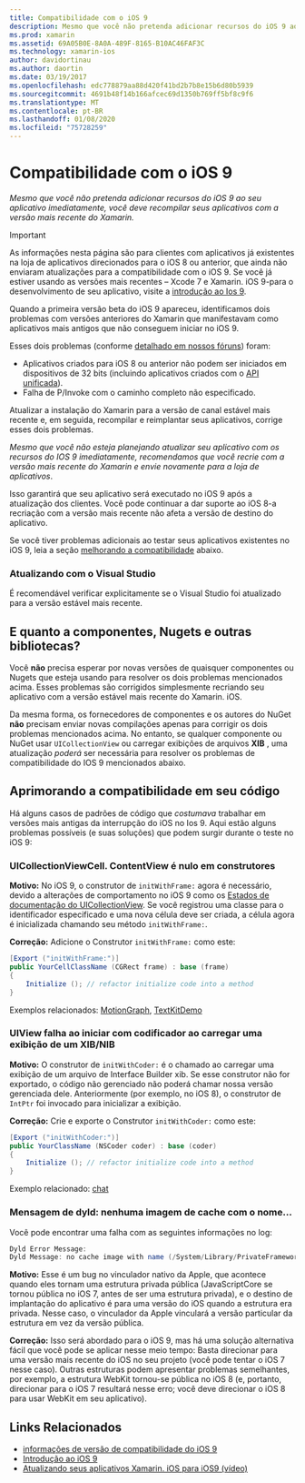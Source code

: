 ```yaml
---
title: Compatibilidade com o iOS 9
description: Mesmo que você não pretenda adicionar recursos do iOS 9 ao seu aplicativo imediatamente, você deve recompilar seus aplicativos com a versão mais recente do Xamarin.
ms.prod: xamarin
ms.assetid: 69A05B0E-8A0A-489F-8165-B10AC46FAF3C
ms.technology: xamarin-ios
author: davidortinau
ms.author: daortin
ms.date: 03/19/2017
ms.openlocfilehash: edc778879aa88d420f41bd2b7b8e15b6d80b5939
ms.sourcegitcommit: 4691b48f14b166afcec69d1350b769ff5bf8c9f6
ms.translationtype: MT
ms.contentlocale: pt-BR
ms.lasthandoff: 01/08/2020
ms.locfileid: "75728259"
---
```

# <a name="ios-9-compatibility"></a>Compatibilidade com o iOS 9

_Mesmo que você não pretenda adicionar recursos do iOS 9 ao seu aplicativo imediatamente, você deve recompilar seus aplicativos com a versão mais recente do Xamarin._

> [!IMPORTANT]
> As informações nesta página são para clientes com aplicativos já existentes na loja de aplicativos direcionados para o iOS 8 ou anterior, que ainda não enviaram atualizações para a compatibilidade com o iOS 9. Se você já estiver usando as versões mais recentes – Xcode 7 e Xamarin. iOS 9-para o desenvolvimento de seu aplicativo, visite a [introdução ao Ios 9](~/ios/platform/introduction-to-ios9/index.md).

Quando a primeira versão beta do iOS 9 apareceu, identificamos dois problemas com versões anteriores do Xamarin que manifestavam como aplicativos mais antigos que não conseguem iniciar no iOS 9.

Esses dois problemas (conforme [detalhado em nossos fóruns](https://forums.xamarin.com/discussion/comment/131529/#Comment_131529)) foram:

- Aplicativos criados para iOS 8 ou anterior não podem ser iniciados em dispositivos de 32 bits (incluindo aplicativos criados com o [API unificada](~/cross-platform/macios/unified/index.md)).
- Falha de P/Invoke com o caminho completo não especificado.

Atualizar a instalação do Xamarin para a versão de canal estável mais recente e, em seguida, recompilar e reimplantar seus aplicativos, corrige esses dois problemas.

_Mesmo que você não esteja planejando atualizar seu aplicativo com os recursos do IOS 9 imediatamente, recomendamos que você recrie com a versão mais recente do Xamarin e envie novamente para a loja de aplicativos_.

Isso garantirá que seu aplicativo será executado no iOS 9 após a atualização dos clientes.
Você pode continuar a dar suporte ao iOS 8-a recriação com a versão mais recente não afeta a versão de destino do aplicativo.

Se você tiver problemas adicionais ao testar seus aplicativos existentes no iOS 9, leia a seção [melhorando a compatibilidade](#compat) abaixo.

### <a name="updating-with-visual-studio"></a>Atualizando com o Visual Studio

É recomendável verificar explicitamente se o Visual Studio foi atualizado para a versão estável mais recente.

## <a name="what-about-components-nugets-and-other-libraries"></a>E quanto a componentes, Nugets e outras bibliotecas?

Você **não** precisa esperar por novas versões de quaisquer componentes ou Nugets que esteja usando para resolver os dois problemas mencionados acima.
Esses problemas são corrigidos simplesmente recriando seu aplicativo com a versão estável mais recente do Xamarin. iOS.

Da mesma forma, os fornecedores de componentes e os autores do NuGet **não** precisam enviar novas compilações apenas para corrigir os dois problemas mencionados acima. No entanto, se qualquer componente ou NuGet usar `UICollectionView` ou carregar exibições de arquivos **XIB** , uma atualização *poderá* ser necessária para resolver os problemas de compatibilidade do IOS 9 mencionados abaixo.

<a name="compat" />

## <a name="improving-compatibility-in-your-code"></a>Aprimorando a compatibilidade em seu código

Há alguns casos de padrões de código que *costumava* trabalhar em versões mais antigas da interrupção do iOS no Ios 9. Aqui estão alguns problemas possíveis (e suas soluções) que podem surgir durante o teste no iOS 9:

### <a name="uicollectionviewcellcontentview-is-null-in-constructors"></a>UICollectionViewCell. ContentView é nulo em construtores

**Motivo:** No iOS 9, o construtor de `initWithFrame:` agora é necessário, devido a alterações de comportamento no iOS 9 como os [Estados de documentação do UICollectionView](https://developer.apple.com/library/ios/documentation/UIKit/Reference/UICollectionView_class/#//apple_ref/occ/instm/UICollectionView/dequeueReusableCellWithReuseIdentifier:forIndexPath). Se você registrou uma classe para o identificador especificado e uma nova célula deve ser criada, a célula agora é inicializada chamando seu método `initWithFrame:`.

**Correção:** Adicione o Construtor `initWithFrame:` como este:

```csharp
[Export ("initWithFrame:")]
public YourCellClassName (CGRect frame) : base (frame)
{
    Initialize (); // refactor initialize code into a method
}
```

Exemplos relacionados: [MotionGraph](https://github.com/xamarin/monotouch-samples/commit/3c1b7a4170c001e7290db9babb2b7a6dddeb8bcb), [TextKitDemo](https://github.com/xamarin/monotouch-samples/commit/23ea01b37326963b5ebf68bbcc1edd51c66a28d6)

### <a name="uiview-fails-to-init-with-coder-when-loading-a-view-from-a-xibnib"></a>UIView falha ao iniciar com codificador ao carregar uma exibição de um XIB/NIB

**Motivo:** O construtor de `initWithCoder:` é o chamado ao carregar uma exibição de um arquivo de Interface Builder xib. Se esse construtor não for exportado, o código não gerenciado não poderá chamar nossa versão gerenciada dele. Anteriormente (por exemplo, no iOS 8), o construtor de `IntPtr` foi invocado para inicializar a exibição.

**Correção:** Crie e exporte o Construtor `initWithCoder:` como este:

```csharp
[Export ("initWithCoder:")]
public YourClassName (NSCoder coder) : base (coder)
{
    Initialize (); // refactor initialize code into a method
}
```

Exemplo relacionado: [chat](https://github.com/xamarin/monotouch-samples/commit/7b81138d52e5f3f1aa3769fcb08f46122e9b6a88)

### <a name="dyld-message-no-cache-image-with-name"></a>Mensagem de dyld: nenhuma imagem de cache com o nome...

Você pode encontrar uma falha com as seguintes informações no log:

```csharp
Dyld Error Message:
Dyld Message: no cache image with name (/System/Library/PrivateFrameworks/JavaScriptCore.framework/JavaScriptCore)
```

**Motivo:** Esse é um bug no vinculador nativo da Apple, que acontece quando eles tornam uma estrutura privada pública (JavaScriptCore se tornou pública no iOS 7, antes de ser uma estrutura privada), e o destino de implantação do aplicativo é para uma versão do iOS quando a estrutura era privada. Nesse caso, o vinculador da Apple vinculará a versão particular da estrutura em vez da versão pública.

**Correção:** Isso será abordado para o iOS 9, mas há uma solução alternativa fácil que você pode se aplicar nesse meio tempo: Basta direcionar para uma versão mais recente do iOS no seu projeto (você pode tentar o iOS 7 nesse caso). Outras estruturas podem apresentar problemas semelhantes, por exemplo, a estrutura WebKit tornou-se pública no iOS 8 (e, portanto, direcionar para o iOS 7 resultará nesse erro; você deve direcionar o iOS 8 para usar WebKit em seu aplicativo).

## <a name="related-links"></a>Links Relacionados

- [informações de versão de compatibilidade do iOS 9](https://releases.xamarin.com/ios-hotfix-for-ios-9-preview-xcode-6/)
- [Introdução ao iOS 9](~/ios/platform/introduction-to-ios9/index.md)
- [Atualizando seus aplicativos Xamarin. iOS para iOS9 (vídeo)](https://university.xamarin.com/lightninglectures/Updating-your-XamariniOS-apps-to-iOS9)
